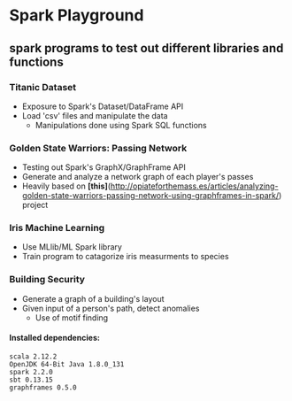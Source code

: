 # Spark Playground
## spark programs to test out different libraries and functions

### Titanic Dataset
* Exposure to Spark's Dataset/DataFrame API
* Load 'csv' files and manipulate the data
  * Manipulations done using Spark SQL functions
  
### Golden State Warriors: Passing Network
* Testing out Spark's GraphX/GraphFrame API
* Generate and analyze a network graph of each player's passes
* Heavily based on __[this]__(http://opiateforthemass.es/articles/analyzing-golden-state-warriors-passing-network-using-graphframes-in-spark/) project

### Iris Machine Learning
* Use MLlib/ML Spark library
* Train program to catagorize iris measurments to species

### Building Security
* Generate a graph of a building's layout
* Given input of a person's path, detect anomalies
	* Use of motif finding

#### Installed dependencies:
~~~~
scala 2.12.2
OpenJDK 64-Bit Java 1.8.0_131
spark 2.2.0
sbt 0.13.15
graphframes 0.5.0
~~~~
